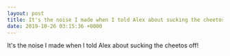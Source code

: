 ```yaml
---
layout: post
title: It's the noise I made when I told Alex about sucking the cheetos off!
date: 2019-10-26 03:15:36 +0000
---
```


It's the noise I made when I told Alex about sucking the cheetos off!

